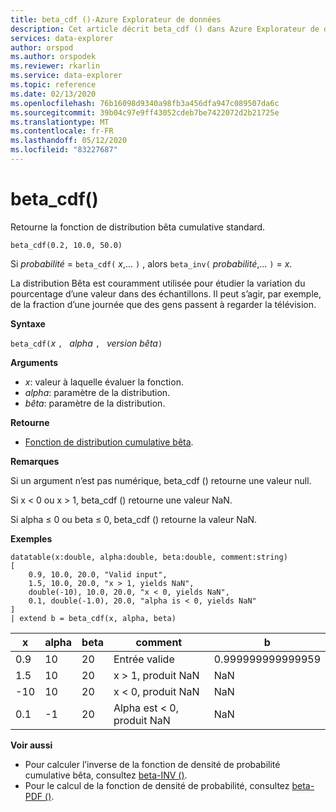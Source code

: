 ```yaml
---
title: beta_cdf ()-Azure Explorateur de données
description: Cet article décrit beta_cdf () dans Azure Explorateur de données.
services: data-explorer
author: orspod
ms.author: orspodek
ms.reviewer: rkarlin
ms.service: data-explorer
ms.topic: reference
ms.date: 02/13/2020
ms.openlocfilehash: 76b16098d9340a98fb3a456dfa947c089507da6c
ms.sourcegitcommit: 39b04c97e9ff43052cdeb7be7422072d2b21725e
ms.translationtype: MT
ms.contentlocale: fr-FR
ms.lasthandoff: 05/12/2020
ms.locfileid: "83227687"
---
```

# <a name="beta_cdf"></a>beta_cdf()

Retourne la fonction de distribution bêta cumulative standard.

```kusto
beta_cdf(0.2, 10.0, 50.0)
```

Si *probabilité*  =  `beta_cdf(` *x*,... `)` , alors `beta_inv(` *probabilité*,... `)`  =  *x*.

La distribution Bêta est couramment utilisée pour étudier la variation du pourcentage d’une valeur dans des échantillons. Il peut s’agir, par exemple, de la fraction d’une journée que des gens passent à regarder la télévision.

**Syntaxe**

`beta_cdf(`*x* `, ` *alpha* `, ` *version bêta*`)`

**Arguments**

* *x*: valeur à laquelle évaluer la fonction.
* *alpha*: paramètre de la distribution.
* *bêta*: paramètre de la distribution.

**Retourne**

* [Fonction de distribution cumulative bêta](https://en.wikipedia.org/wiki/Beta_distribution#Cumulative_distribution_function).

**Remarques**

Si un argument n’est pas numérique, beta_cdf () retourne une valeur null.

Si x < 0 ou x > 1, beta_cdf () retourne une valeur NaN.

Si alpha ≤ 0 ou beta ≤ 0, beta_cdf () retourne la valeur NaN.

**Exemples**

<!-- csl: https://help.kusto.windows.net/Samples -->
```kusto
datatable(x:double, alpha:double, beta:double, comment:string)
[
    0.9, 10.0, 20.0, "Valid input",
    1.5, 10.0, 20.0, "x > 1, yields NaN",
    double(-10), 10.0, 20.0, "x < 0, yields NaN",
    0.1, double(-1.0), 20.0, "alpha is < 0, yields NaN"
]
| extend b = beta_cdf(x, alpha, beta)
```

|x|alpha|beta|comment|b|
|---|---|---|---|---|
|0.9|10|20|Entrée valide|0.999999999999959|
|1.5|10|20|x > 1, produit NaN|NaN|
|-10|10|20|x < 0, produit NaN|NaN|
|0.1|-1|20|Alpha est < 0, produit NaN|NaN|


**Voir aussi**


* Pour calculer l’inverse de la fonction de densité de probabilité cumulative bêta, consultez [beta-INV ()](./beta-invfunction.md).
* Pour le calcul de la fonction de densité de probabilité, consultez [beta-PDF ()](./beta-pdffunction.md).